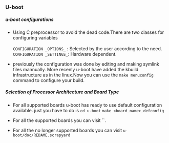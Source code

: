 ### U-boot
##### u-boot configurations
- Using C preprocessor to avoid the dead code.There are two classes for configuring 
  variables<br><br>
  `CONFIGURATION _OPTIONS_` : Selected by the user according to the need.<br>
  `CONFIGURATION _SETTINGS_`: Hardware dependent.<br>
  
- previously the configuration was done by editing and making symlink files 
  mannually. More recenly u-boot have added the kbuild infrastructure as in the linux.Now you can use the `make menuconfig` command to configure your build.
  
##### Selection of Processor Architecture and Board Type
- For all supported boards u-boot has ready to use default configuration available.
  just you have to do is `cd u-boot` `make <board_name>_defconfig`
  
- For all the supported boards you can visit ``.<br>
- For all the no longer supported boards you can visit `u-boot/doc/REDAME.scrapyard`<br>   
  
  
  
  
